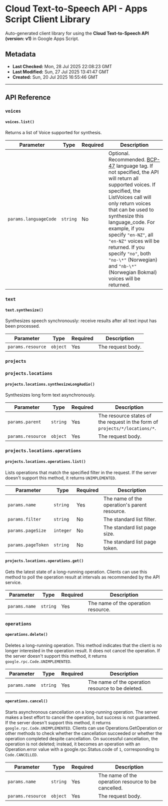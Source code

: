 # Cloud Text-to-Speech API - Apps Script Client Library

Auto-generated client library for using the **Cloud Text-to-Speech API (version: v1)** in Google Apps Script.

## Metadata

- **Last Checked:** Mon, 28 Jul 2025 22:08:23 GMT
- **Last Modified:** Sun, 27 Jul 2025 13:41:47 GMT
- **Created:** Sun, 20 Jul 2025 16:55:46 GMT



---

## API Reference

### `voices`

#### `voices.list()`

Returns a list of Voice supported for synthesis.

| Parameter | Type | Required | Description |
|---|---|---|---|
| `params.languageCode` | `string` | No | Optional. Recommended. [BCP-47](https://www.rfc-editor.org/rfc/bcp/bcp47.txt) language tag. If not specified, the API will return all supported voices. If specified, the ListVoices call will only return voices that can be used to synthesize this language_code. For example, if you specify `"en-NZ"`, all `"en-NZ"` voices will be returned. If you specify `"no"`, both `"no-\*"` (Norwegian) and `"nb-\*"` (Norwegian Bokmal) voices will be returned. |

### `text`

#### `text.synthesize()`

Synthesizes speech synchronously: receive results after all text input has been processed.

| Parameter | Type | Required | Description |
|---|---|---|---|
| `params.resource` | `object` | Yes | The request body. |

### `projects`

### `projects.locations`

#### `projects.locations.synthesizeLongAudio()`

Synthesizes long form text asynchronously.

| Parameter | Type | Required | Description |
|---|---|---|---|
| `params.parent` | `string` | Yes | The resource states of the request in the form of `projects/*/locations/*`. |
| `params.resource` | `object` | Yes | The request body. |

### `projects.locations.operations`

#### `projects.locations.operations.list()`

Lists operations that match the specified filter in the request. If the server doesn't support this method, it returns `UNIMPLEMENTED`.

| Parameter | Type | Required | Description |
|---|---|---|---|
| `params.name` | `string` | Yes | The name of the operation's parent resource. |
| `params.filter` | `string` | No | The standard list filter. |
| `params.pageSize` | `integer` | No | The standard list page size. |
| `params.pageToken` | `string` | No | The standard list page token. |

#### `projects.locations.operations.get()`

Gets the latest state of a long-running operation. Clients can use this method to poll the operation result at intervals as recommended by the API service.

| Parameter | Type | Required | Description |
|---|---|---|---|
| `params.name` | `string` | Yes | The name of the operation resource. |

### `operations`

#### `operations.delete()`

Deletes a long-running operation. This method indicates that the client is no longer interested in the operation result. It does not cancel the operation. If the server doesn't support this method, it returns `google.rpc.Code.UNIMPLEMENTED`.

| Parameter | Type | Required | Description |
|---|---|---|---|
| `params.name` | `string` | Yes | The name of the operation resource to be deleted. |

#### `operations.cancel()`

Starts asynchronous cancellation on a long-running operation. The server makes a best effort to cancel the operation, but success is not guaranteed. If the server doesn't support this method, it returns `google.rpc.Code.UNIMPLEMENTED`. Clients can use Operations.GetOperation or other methods to check whether the cancellation succeeded or whether the operation completed despite cancellation. On successful cancellation, the operation is not deleted; instead, it becomes an operation with an Operation.error value with a google.rpc.Status.code of `1`, corresponding to `Code.CANCELLED`.

| Parameter | Type | Required | Description |
|---|---|---|---|
| `params.name` | `string` | Yes | The name of the operation resource to be cancelled. |
| `params.resource` | `object` | Yes | The request body. |
